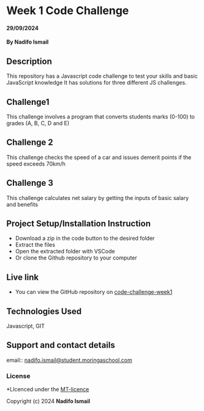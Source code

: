 # Week 1 Code Challenge
#### 29/09/2024
#### **By Nadifo Ismail**
## Description
This repository has a Javascript code challenge to test your skills and basic JavaScript knowledge
It has solutions for three different JS challenges.

## Challenge1
This challenge involves a program that converts students marks (0-100) to grades (A, B, C, D and E)

## Challenge 2
This challenge checks the speed of a car and issues demerit points if the speed exceeds 70km/h

## Challenge 3
This challenge calculates net salary by getting the inputs of basic salary and benefits

## Project Setup/Installation Instruction
* Download a zip in the code button to the desired folder
* Extract the files
* Open the extracted folder with VSCode
* Or clone the Github repository to your computer


## Live link
* You can view the GitHub repository on [code-challenge-week1](https://github.com/NadifoIsmail/code-challenge-week1)

## Technologies Used
Javascript, GIT

## Support and contact details
email:: nadifo.ismail@student.moringaschool.com

### License
*LIcenced under the [MT-licence](https://github.com/NadifoIsmail/code-challenge-week1/blob/main/LICENSE.md)

Copyright (c) 2024 **Nadifo Ismail**
